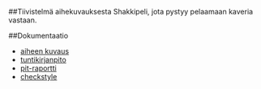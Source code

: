##Tiivistelmä aihekuvauksesta
Shakkipeli, jota pystyy pelaamaan kaveria vastaan.

##Dokumentaatio

* [aiheen kuvaus](dokumentaatio/aiheenKuvausJaRakenne.md)
* [tuntikirjanpito](dokumentaatio/tuntikirjanpito.md)
* [pit-raportti](https://htmlpreview.github.io/?https://github.com/8Cookie9/Shakki/blob/master/dokumentaatio/Pit/201702241938/index.html)
* [checkstyle](https://htmlpreview.github.io/?https://github.com/8Cookie9/Shakki/blob/master/dokumentaatio/Checkstyle/checkstyle%205.html)
